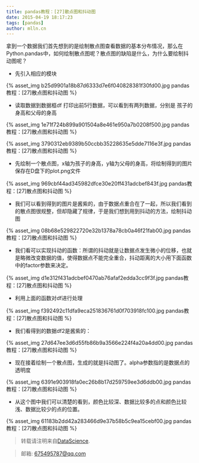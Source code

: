 ```yaml
---
title: pandas教程：[27]散点图和抖动图
date: 2015-04-19 18:17:23
tags: [pandas]
author: mlln.cn
---
```

拿到一个数据我们首先想到的是绘制散点图查看数据的基本分布情况，那么在Python.pandas中，如何绘制散点图呢？散点图的缺陷是什么，为什么要绘制抖动图呢？

- 先引入相应的模块

{% asset_img b25d9901a18b87d6333d7e6f040828381f30fd00.jpg pandas教程：[27]散点图和抖动图 %}

- 读取数据到数据框df
打印出前5行数据，可以看到有两列数据，分别是 孩子的身高和父母的身高

{% asset_img 1e71f724b899a901504a8e461e950a7b0208f500.jpg pandas教程：[27]散点图和抖动图 %}

{% asset_img 3790312eb9389b50ccbb35228635e5dde7116e3f.jpg pandas教程：[27]散点图和抖动图 %}

- 先绘制一个散点图，x轴为孩子的身高，y轴为父母的身高，将绘制得到的图片保存在D盘下的plot.png文件

{% asset_img 969cbf44ad345982dfce30e20ff431adcbef843f.jpg pandas教程：[27]散点图和抖动图 %}

- 我们可以看到得到的图片是酱紫的，由于数据点重合在了一起，所以我们看到的散点图很规整，但却隐藏了规律，于是我们想到用到抖动的方法，绘制抖动图

{% asset_img 08b68e529822720e32b1378a78cb0a46f21fab00.jpg pandas教程：[27]散点图和抖动图 %}

- 我们看可以实现抖动的函数：所谓的抖动就是让数据点发生微小的位移，也就是略微改变数据的值，使得数据点不能完全重合，抖动距离的大小用下面函数中的factor参数来决定。

{% asset_img d1e312f431adcbef0470ab76afaf2edda3cc9f3f.jpg pandas教程：[27]散点图和抖动图 %}

- 利用上面的函数对df进行处理

{% asset_img f392492c11dfa9eca251836761d0f703918fc100.jpg pandas教程：[27]散点图和抖动图 %}

- 我们看得到的数据df2是酱紫的：

{% asset_img 27d647ee3d6d55fb86b9a3566e224f4a20a4dd00.jpg pandas教程：[27]散点图和抖动图 %}

- 现在接着绘制一个散点图，生成的就是抖动图了。alpha参数指的是数据点的透明度

{% asset_img 6391e903918fa0ec26b8b17d259759ee3d6ddb00.jpg pandas教程：[27]散点图和抖动图 %}

- 从这个图中我们可以清楚的看到，颜色比较深、数据比较多的点和颜色比较浅、数据比较少的点的位置。

{% asset_img 61183b2dd42a283466d9e37b58b5c9ea15cebf00.jpg pandas教程：[27]散点图和抖动图 %}

> 转载请注明来自[DataScience](http://mlln.cn).

> 邮箱: 675495787@qq.com 
